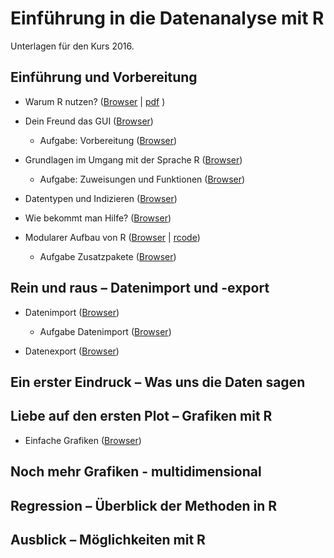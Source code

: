 Einführung in die Datenanalyse mit R
===================

Unterlagen für den Kurs 2016.

## Einführung und Vorbereitung

- Warum R nutzen? ([Browser](https://github.com/Japhilko/IntroR/blob/master/2016/slides/WarumR.md) |  [pdf](https://github.com/Japhilko/IntroR/raw/master/2016/slides/WarumR.pdf) )

- Dein Freund das GUI ([Browser](https://github.com/Japhilko/IntroR/blob/master/2016/slides/FreundGUI.md))

    - Aufgabe: Vorbereitung ([Browser](https://github.com/Japhilko/IntroR/blob/master/2016/tutorial/Aufgabe_Vorbereitung.md))


- Grundlagen im Umgang mit der Sprache R ([Browser](https://github.com/Japhilko/IntroR/blob/master/2016/slides/GrundlagenR.md))

    - Aufgabe: Zuweisungen und Funktionen ([Browser](https://github.com/Japhilko/IntroR/blob/master/2016/tutorial/Aufgabe_Zuweisung.md))

- Datentypen und Indizieren
([Browser](https://github.com/Japhilko/IntroR/blob/master/2016/slides/Datentypen.md))

- Wie bekommt man Hilfe? ([Browser](https://github.com/Japhilko/IntroR/blob/master/2016/slides/Hilfe.md))

- Modularer Aufbau von R ([Browser](https://github.com/Japhilko/IntroR/blob/master/2016/slides/ModularerAufbau.md) | [rcode](https://github.com/Japhilko/IntroR/blob/master/2016/rcode/InstallPackages.R))

    - Aufgabe Zusatzpakete ([Browser](https://github.com/Japhilko/IntroR/blob/master/2016/tutorial/Aufgabe_Zusatzpakete.md))

## Rein und raus – Datenimport und -export

- Datenimport ([Browser](https://github.com/Japhilko/IntroR/blob/master/2016/slides/DataImport.md))

    - Aufgabe Datenimport ([Browser](https://github.com/Japhilko/IntroR/blob/master/2016/tutorial/Aufgabe_Datenimport.md))

- Datenexport ([Browser](https://github.com/Japhilko/IntroR/blob/master/2016/slides/Export.md))

## Ein erster Eindruck – Was uns die Daten sagen

## Liebe auf den ersten Plot – Grafiken mit R	

- Einfache Grafiken
([Browser](https://github.com/Japhilko/IntroR/blob/master/2016/slides/EinfacheGrafiken.md))


## Noch mehr Grafiken - multidimensional

## Regression – Überblick der Methoden in R

## Ausblick – Möglichkeiten mit R